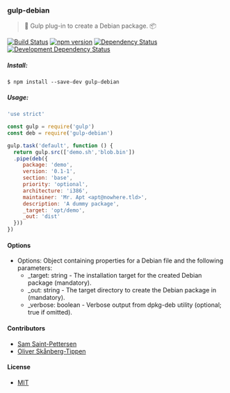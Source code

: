 ### gulp-debian
> :tropical_drink: Gulp plug-in to create a Debian package. :package:

[![Build Status](https://travis-ci.org/stpettersens/gulp-debian.png?branch=master)](https://travis-ci.org/stpettersens/gulp-debian)
[![npm version](https://badge.fury.io/js/gulp-debian.svg)](http://npmjs.com/package/gulp-debian)
[![Dependency Status](https://david-dm.org/stpettersens/gulp-debian.png?theme=shields.io)](https://david-dm.org/stpettersens/gulp-debian) [![Development Dependency Status](https://david-dm.org/stpettersens/gulp-debian/dev-status.png?theme=shields.io)](https://david-dm.org/stpettersens/gulp-debian#info=devDependencies)

##### Install:

    $ npm install --save-dev gulp-debian

##### Usage:
```js
'use strict'

const gulp = require('gulp')
const deb = require('gulp-debian')

gulp.task('default', function () {
  return gulp.src(['demo.sh','blob.bin'])
  .pipe(deb({
     package: 'demo',
     version: '0.1-1',
     section: 'base',
     priority: 'optional',
     architecture: 'i386',
     maintainer: 'Mr. Apt <apt@nowhere.tld>',
     description: 'A dummy package',
     _target: 'opt/demo',
     _out: 'dist'
  }))
})
```

#### Options

* Options: Object containing properties for a Debian file and the following parameters:
	* _target: string - The installation target for the created Debian package (mandatory).
	* _out: string - The target directory to create the Debian package in (mandatory).
	* _verbose: boolean - Verbose output from dpkg-deb utility (optional; true if omitted).

#### Contributors

* [Sam Saint-Pettersen](https://github.com/stpettersens)
* [Oliver Skånberg-Tippen](https://github.com/oskanberg)


#### License

* [MIT](https://opensource.org/licenses/MIT)
